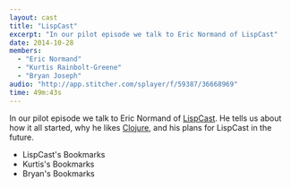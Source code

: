 ```yaml
---
layout: cast
title: "LispCast"
excerpt: "In our pilot episode we talk to Eric Normand of LispCast"
date: 2014-10-28
members:
  - "Eric Normand"
  - "Kurtis Rainbolt-Greene"
  - "Bryan Joseph"
audio: "http://app.stitcher.com/splayer/f/59387/36668969"
time: 49m:43s
---
```


In our pilot episode we talk to Eric Normand of [LispCast](http://www.lispcast.com/). He tells us about how it all started, why he likes [Clojure](http://clojure.org/), and his plans for LispCast in the future.

  - LispCast's Bookmarks
  - Kurtis's Bookmarks
  - Bryan's Bookmarks
